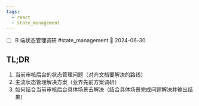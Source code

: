 ```yaml
---
tags:
  - react
  - state_management
---
```

- [ ] B 端状态管理调研 #state_management 📅 2024-06-30 

## TL;DR

1. 当前审核后台的状态管理问题（对齐文档要解决的路线）
2. 主流状态管理解决方案（业界先前方案调研）
3. 如何结合当前审核后台具体场景去解决（结合具体场景完成问题解决并输出结果）

